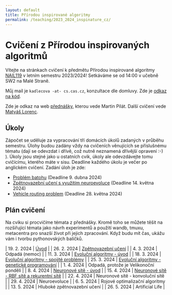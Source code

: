 ```yaml
---
layout: default 
title: Přírodou inspirované algoritmy
permalink: /teaching/2023_2024_inspinature_cz/
---
```


# Cvičení z Přírodou inspirovaných algoritmů

Vítejte na stránkach cvičení k předmětu Přírodou inspirované algoritmy [NAIL119](https://is.cuni.cz/studium/predmety/index.php?do=predmet&kod=NAIL119)
v letním semestru 2023/2024! Setkáváme se od 14:00 v učebně SW2 na Malé Straně.

Můj mail je `kadlecova -at- cs.cas.cz`, konzultace dle domluvy.
Zde je [odkaz na kód](https://github.com/gabikadlecova/inspinature).

Zde je odkaz na web [přednášky](https://ktiml.mff.cuni.cz/~pilat/cs/prirodou-inspirovane-algoritmy/), kterou
vede Martin Pilát. Další cvičení vede [Matyáš Lorenc](https://kam.mff.cuni.cz/~lorenc/teach/23-24/PIA/th1220.html).

## Úkoly
Zápočet se uděluje za vypracování tří domácích úkolů zadaných v průběhu semestru.
Úlohy budou zadány vždy na cvičeních věnujících se příslušnému tématu
(dají se odevzdat i dřívě, což nutně neznamená dřívější opravení :-) ).
Úkoly jsou stejné jako u ostatních cvik, úkoly ale odevzdávejte tomu cvičícímu, kterého máte v
sisu.
Deadline každého úkolu je večer po anglickém cvičení. Zadání úloh je zde:

- [Problém batohu](/teaching/2023_2024_inspinature_hw1/) (Deadline 9. dubna 2024)
- [Zpětnovazební učení s využitím neuroevoluce](/teaching/2023_2024_inspinature_hw2/) (Deadline 14. května 2024)
- [Vehicle routing problem](/teaching/2023_2024_inspinature_hw2/) (Deadline 28. května 2024)


## Plán cvičení

Na cviku si procvičíme témata z přednášky. Kromě toho se můžete těšit na rozšiřující témata jako
návrh experimentů a použití wandb, tmuxu, metacentra pro snazší život při jejich zpracování.
Když budu mít čas, ukážu vám i tvorbu pythonovských balíčků.

| 19. 2. 2024 | [Úvod](https://github.com/gabikadlecova/inspinature/tree/main/cz/01-intro) |
| 26. 2. 2024 | [Zpětnovazební učení](https://github.com/gabikadlecova/inspinature/tree/main/cz/02-rl) |
| 4. 3. 2024 | Odpadá (nemoc)	 |
| 11. 3. 2024 | [Evoluční algoritmy - úvod](https://github.com/gabikadlecova/inspinature/tree/main/cz/03-ea)	 |
| 18. 3. 2024 | [Evoluční algoritmy - spojité problémy](https://github.com/gabikadlecova/inspinature/tree/main/cz/04-ea-cc) |
| 25. 3. 2024 | [Evoluční algoritmy - genetické programování](https://github.com/gabikadlecova/inspinature/tree/main/cz/05-gp) |
| 1. 4. 2024 | 	Odpadá, protože je Velikonoční pondělí |
| 8. 4. 2024 | 	[Neuronové sítě - úvod](https://github.com/gabikadlecova/inspinature/tree/main/cz/06-nn) |
| 15. 4. 2024 | 	[Neuronové sítě - RBF sítě a rekurentní sítě](https://github.com/gabikadlecova/inspinature/tree/main/cz/07-rbf) |
| 22. 4. 2024 | 	Neuronové sítě - konvoluční sítě |
| 29. 4. 2024 | 	Neuroevoluce |
| 6. 5. 2024 | 	Rojové optimalizační algoritmy |
| 13. 5. 2024 | 	Hluboké zpětnovazební učení |
| 26. 5. 2024 | 	Artificial Life |
